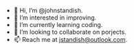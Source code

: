 - 👋 Hi, I’m @johnstandish.
- 👀 I’m interested in improving.
- 🌱 I’m currently learning coding.
- 💞️ I’m looking to collaborate on porjects.
- 📫 Reach me at jstandish@outlook.com.

<!---
johnstandish/johnstandish is a ✨ special ✨ repository because its `README.md` (this file) appears on your GitHub profile.
You can click the Preview link to take a look at your changes.
--->
